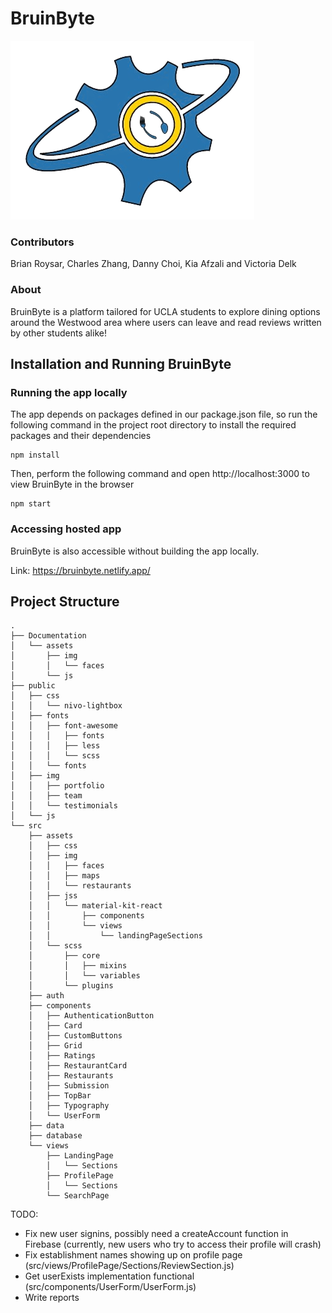 # BruinByte

![logo](./logo.png)

### Contributors
Brian Roysar, Charles Zhang, Danny Choi, Kia Afzali and Victoria Delk

### About
BruinByte is a platform tailored for UCLA students to explore dining options around the Westwood area where users can leave and read reviews written by other students alike!

## Installation and Running BruinByte
### Running the app locally
The app depends on packages defined in our package.json file, so run the following command in the project root directory to install the required packages and their dependencies
```
npm install
```

Then, perform the following command and open http://localhost:3000 to view BruinByte in the browser
```
npm start
```

### Accessing hosted app 
BruinByte is also accessible without building the app locally. 

Link: https://bruinbyte.netlify.app/

## Project Structure
```
.
├── Documentation
│   └── assets
│       ├── img
│       │   └── faces
│       └── js
├── public
│   ├── css
│   │   └── nivo-lightbox
│   ├── fonts
│   │   ├── font-awesome
│   │   │   ├── fonts
│   │   │   ├── less
│   │   │   └── scss
│   │   └── fonts
│   ├── img
│   │   ├── portfolio
│   │   ├── team
│   │   └── testimonials
│   └── js
└── src
    ├── assets
    │   ├── css
    │   ├── img
    │   │   ├── faces
    │   │   ├── maps
    │   │   └── restaurants
    │   ├── jss
    │   │   └── material-kit-react
    │   │       ├── components
    │   │       └── views
    │   │           └── landingPageSections
    │   └── scss
    │       ├── core
    │       │   ├── mixins
    │       │   └── variables
    │       └── plugins
    ├── auth
    ├── components
    │   ├── AuthenticationButton
    │   ├── Card
    │   ├── CustomButtons
    │   ├── Grid
    │   ├── Ratings
    │   ├── RestaurantCard
    │   ├── Restaurants
    │   ├── Submission
    │   ├── TopBar
    │   ├── Typography
    │   └── UserForm
    ├── data
    ├── database
    └── views
        ├── LandingPage
        │   └── Sections
        ├── ProfilePage
        │   └── Sections
        └── SearchPage
```

TODO:
- Fix new user signins, possibly need a createAccount function in Firebase (currently, new users who try to access their profile will crash)
- Fix establishment names showing up on profile page (src/views/ProfilePage/Sections/ReviewSection.js)
- Get userExists implementation functional (src/components/UserForm/UserForm.js)
- Write reports

